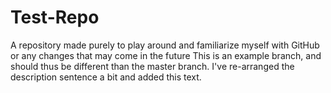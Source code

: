 # Test-Repo
A repository made purely to play around and familiarize myself with GitHub or any changes that may come in the future
This is an example branch, and should thus be different than the master branch.  I've re-arranged the description sentence a bit and added this text.
